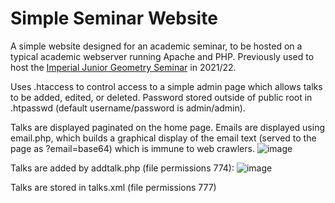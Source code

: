 # Simple Seminar Website

A simple website designed for an academic seminar, to be hosted on a typical academic webserver running Apache and PHP. Previously used to host the [Imperial Junior Geometry Seminar](https://www.ma.imperial.ac.uk/~jbm18/ijg/) in 2021/22.

Uses .htaccess to control access to a simple admin page which allows talks to be added, edited, or deleted. Password stored outside of public root in .htpasswd (default username/password is admin/admin). 

Talks are displayed paginated on the home page. Emails are displayed using email.php, which builds a graphical display of the email text (served to the page as ?email=base64) which is immune to web crawlers.
![image](https://user-images.githubusercontent.com/500991/226085027-95847e4f-c057-49b3-a4a8-db68bd264aa0.png)

Talks are added by addtalk.php (file permissions 774):
![image](https://user-images.githubusercontent.com/500991/226085042-89d09eb6-b2f1-4244-87c4-d85167f04504.png)

Talks are stored in talks.xml (file permissions 777)
